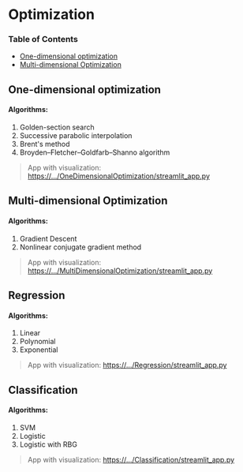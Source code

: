 # Optimization 

### Table of Contents  
- [One-dimensional optimization](#one-dimensional-optimization)
- [Multi-dimensional Optimization](#multi-dimensional-optimization)


## One-dimensional optimization
#### Algorithms:
1. Golden-section search 
2. Successive parabolic interpolation
3. Brent's method
4. Broyden–Fletcher–Goldfarb–Shanno algorithm
> App with visualization:
> [https://.../OneDimensionalOptimization/streamlit_app.py](https://share.streamlit.io/vktrbr/optimization_ml/main/OneDimensionalOptimization/streamlit_app.py)


## Multi-dimensional Optimization
#### Algorithms:
1. Gradient Descent
2. Nonlinear conjugate gradient method
> App with visualization:
> [https://.../MultiDimensionalOptimization/streamlit_app.py](https://share.streamlit.io/vktrbr/optimization_ml/main/MultiDimensionalOptimization/streamlit_app.py)

## Regression
#### Algorithms:
1. Linear
2. Polynomial
3. Exponential
> App with visualization:
> [https://.../Regression/streamlit_app.py](https://share.streamlit.io/vktrbr/optimization_ml/main/Regression/streamlit_app.py)

## Classification
#### Algorithms:
1. SVM
2. Logistic
3. Logistic with RBG
> App with visualization:
> [https://.../Classification/streamlit_app.py](https://share.streamlit.io/vktrbr/optimization_ml/main/Classification/streamlit_app.py)
